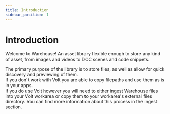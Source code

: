 ```yaml
---
title: Introduction
sidebar_position: 1
---
```


# Introduction
Welcome to Warehouse! An asset library flexible enough to store any kind of asset, from images and videos to DCC scenes and code snippets.

The primary purpose of the library is to store files, as well as allow for quick discovery and previewing of them.<br/>
If you don't work with Volt you are able to copy filepaths and use them as is in your apps.<br/>
If you do use Volt however you will need to either ingest Warehouse files into your Volt workarea or copy them to your workarea's external files directory. You can find more information about this process in the ingest section.
